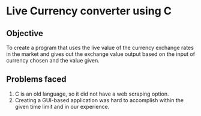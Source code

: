 # **Live Currency converter using C**

## Objective

To create a program that uses the live value of the currency exchange rates in the market and gives out the exchange value output based on the input of currency chosen and the value given.

## Problems faced

1. C is an old language, so it did not have a web scraping option.
2. Creating a GUI-based application was hard to accomplish within the given time limit and in our experience.

